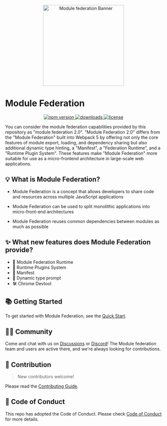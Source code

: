 <p align="center">
  <img alt="Module federation Banner"  width="260" src="https://github.com/module-federation/core/assets/27547179/11234712-40fc-4696-a7fd-16e0c631005a">
</p>

# Module Federation

<p align="center">
  <a href="https://www.npmjs.com/package/@module-federation/runtime?activeTab=readme">
   <img src="https://img.shields.io/npm/v/@module-federation/runtime?style=flat-square&colorA=564341&colorB=EDED91" alt="npm version" />
  </a>
  <a href="https://npmcharts.com/compare/@module-federation/runtime?minimal=true">
    <img src="https://img.shields.io/npm/dm/@module-federation/runtime.svg?style=flat-square&colorA=564341&colorB=EDED91" alt="downloads" />
  </a>
  <a href="https://github.com/web-infra-dev/rspack/blob/main/LICENSE">
    <img src="https://img.shields.io/npm/l/@module-federation/runtime?style=flat-square&colorA=564341&colorB=EDED91" alt="license" />
  </a>
</p>

You can consider the module federation capabilities provided by this repository as "module federation 2.0". "Module Federation 2.0" differs from the "Module Federation" built into Webpack 5 by offering not only the core features of module export, loading, and dependency sharing but also additional dynamic type hinting, a "Manifest", a "Federation Runtime", and a "Runtime Plugin System". These features make "Module Federation" more suitable for use as a micro-frontend architecture in large-scale web applications.

## 💡 What is Module Federation?

- Module Federation is a concept that allows developers to share code and resources across multiple JavaScript applications

- Module Federation can be used to split monolithic applications into micro-front-end architectures

- Module Federation reuses common dependencies between modules as much as possible

## ✨ What new features does Module Federation provide?

* 🎨 Module Federation Runtime
* 🧩 Runtime Plugins System
* 📝 Manifest
* 🚀 Dynamic type prompt
* 🛠️ Chrome Devtool

## 📚 Getting Started

To get started with Module Federation, see the [Quick Start](https://module-federation.io/guide/start/quick-start.html).

## 🧑‍💻 Community

Come and chat with us on [Discussions](https://github.com/module-federation/universe/discussions) or [Discord](https://discord.gg/n69NnT3ACV)! The Module federation team and users are active there, and we're always looking for contributions.

## 🤝 Contribution

> New contributors welcome!

Please read the [Contributing Guide](https://github.com/module-federation/core/blob/main/CONTRIBUTING.md).

## 🙌 Code of Conduct

This repo has adopted the Code of Conduct. Please check [Code of Conduct](./CODE_OF_CONDUCT.md) for more details.
